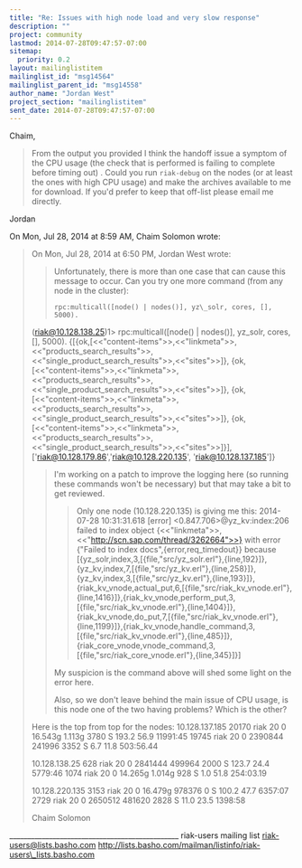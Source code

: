 ```yaml
---
title: "Re: Issues with high node load and very slow response"
description: ""
project: community
lastmod: 2014-07-28T09:47:57-07:00
sitemap:
  priority: 0.2
layout: mailinglistitem
mailinglist_id: "msg14564"
mailinglist_parent_id: "msg14558"
author_name: "Jordan West"
project_section: "mailinglistitem"
sent_date: 2014-07-28T09:47:57-07:00
---
```



Chaim,

>From the output you provided I think the handoff issue a symptom of the CPU
usage (the check that is performed is failing to complete before timing
out) . Could you run `riak-debug` on the nodes (or at least the ones with
high CPU usage) and make the archives available to me for download. If
you'd prefer to keep that off-list please email me directly.

Jordan


On Mon, Jul 28, 2014 at 8:59 AM, Chaim Solomon 
wrote:

>
> On Mon, Jul 28, 2014 at 6:50 PM, Jordan West  wrote:
>
>> Unfortunately, there is more than one case that can cause this message to
>> occur. Can you try one more command (from any node in the cluster):
>>
>> ```
>> rpc:multicall([node() | nodes()], yz\_solr, cores, [], 5000).
>> ```
>>
>>
> (riak@10.128.138.25)1> rpc:multicall([node() | nodes()], yz\_solr, cores,
> [], 5000).
> {[{ok,[<<"content-items">>,<<"linkmeta">>,
> <<"products\_search\_results">>,
> <<"single\_product\_search\_results">>,<<"sites">>]},
> {ok,[<<"content-items">>,<<"linkmeta">>,
> <<"products\_search\_results">>,
> <<"single\_product\_search\_results">>,<<"sites">>]},
> {ok,[<<"content-items">>,<<"linkmeta">>,
> <<"products\_search\_results">>,
> <<"single\_product\_search\_results">>,<<"sites">>]},
> {ok,[<<"content-items">>,<<"linkmeta">>,
> <<"products\_search\_results">>,
> <<"single\_product\_search\_results">>,<<"sites">>]}],
> ['riak@10.128.179.86','riak@10.128.220.135',
> 'riak@10.128.137.185']}
>
>
>
>> I'm working on a patch to improve the logging here (so running these
>> commands won't be necessary) but that may take a bit to get reviewed.
>>
>>
>>> Only one node (10.128.220.135) is giving me this:
>>> 2014-07-28 10:31:31.618 [error] <0.847.706>@yz\_kv:index:206 failed to
>>> index object {<<"linkmeta">>,<<"http://scn.sap.com/thread/3262664">>}
>>> with error {"Failed to index docs",{error,req\_timedout}} because
>>> [{yz\_solr,index,3,[{file,"src/yz\_solr.erl"},{line,192}]},{yz\_kv,index,7,[{file,"src/yz\_kv.erl"},{line,258}]},{yz\_kv,index,3,[{file,"src/yz\_kv.erl"},{line,193}]},{riak\_kv\_vnode,actual\_put,6,[{file,"src/riak\_kv\_vnode.erl"},{line,1416}]},{riak\_kv\_vnode,perform\_put,3,[{file,"src/riak\_kv\_vnode.erl"},{line,1404}]},{riak\_kv\_vnode,do\_put,7,[{file,"src/riak\_kv\_vnode.erl"},{line,1199}]},{riak\_kv\_vnode,handle\_command,3,[{file,"src/riak\_kv\_vnode.erl"},{line,485}]},{riak\_core\_vnode,vnode\_command,3,[{file,"src/riak\_core\_vnode.erl"},{line,345}]}]
>>>
>>>
>> My suspicion is the command above will shed some light on the error here.
>>
>> Also, so we don't leave behind the main issue of CPU usage, is this node
>> one of the two having problems? Which is the other?
>>
>
> Here is the top from top for the nodes:
> 10.128.137.185
> 20170 riak 20 0 16.543g 1.113g 3780 S 193.2 56.9 11991:45
> 19745 riak 20 0 2390844 241996 3352 S 6.7 11.8 503:56.44
>
> 10.128.138.25
> 628 riak 20 0 2841444 499964 2000 S 123.7 24.4 5779:46
> 1074 riak 20 0 14.265g 1.014g 928 S 1.0 51.8 254:03.19
>
> 10.128.220.135
> 3153 riak 20 0 16.479g 978376 0 S 100.2 47.7 6357:07
> 2729 riak 20 0 2650512 481620 2828 S 11.0 23.5 1398:58
>
> Chaim Solomon
>
>
\_\_\_\_\_\_\_\_\_\_\_\_\_\_\_\_\_\_\_\_\_\_\_\_\_\_\_\_\_\_\_\_\_\_\_\_\_\_\_\_\_\_\_\_\_\_\_
riak-users mailing list
riak-users@lists.basho.com
http://lists.basho.com/mailman/listinfo/riak-users\_lists.basho.com

